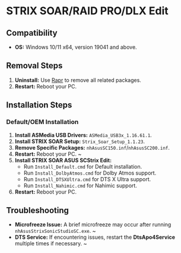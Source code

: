# STRIX SOAR/RAID PRO/DLX Edit

## Compatibility
- **OS:** Windows 10/11 x64, version 19041 and above.

## Removal Steps
1. **Uninstall:** Use [Rapr][DriverStoreExplorer] to remove all related packages.
2. **Restart:** Reboot your PC.

## Installation Steps

### Default/OEM Installation
1. **Install ASMedia USB Drivers:** `ASMedia_USB3x_1.16.61.1`.
2. **Install STRIX SOAR Setup:** `Strix_Soar_Setup_1.1.23`.
3. **Remove Specific Packages:** `nhAsusSC150.inf`/`nhAsusSC200.inf`.
4. **Restart:** Reboot your PC. ~
5. **Install STRIX SOAR ASUS SCStrix Edit:**
   - Run `Install_Default.cmd` for Default installation.
   - Run `Install_DolbyAtmos.cmd` for Dolby Atmos support.
   - Run `Install_DTSXUltra.cmd` for DTS X Ultra support.
   - Run `Install_Nahimic.cmd` for Nahimic support.
6. **Restart:** Reboot your PC.

## Troubleshooting
- **Microfreeze Issue:** A brief microfreeze may occur after running `nhAsusStrixSonicStudioSC.exe`. ~
- **DTS Service:** If encountering issues, restart the **DtsApo4Service** multiple times if necessary. ~

[DriverStoreExplorer]: https://github.com/lostindark/DriverStoreExplorer
